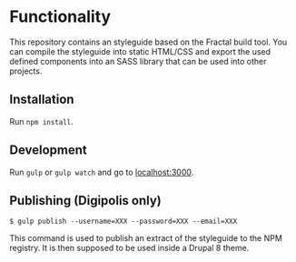 # Functionality
This repository contains an styleguide based on the Fractal build tool. You can compile the styleguide into static HTML/CSS and export the used defined components into an SASS library that can be used into other projects.

## Installation
Run `npm install`.

## Development
Run `gulp` or `gulp watch` and go to [localhost:3000](http://localhost:3000).

## Publishing (Digipolis only)
```
$ gulp publish --username=XXX --password=XXX --email=XXX
```
This command is used to publish an extract of the styleguide to the NPM registry.
It is then supposed to be used inside a Drupal 8 theme.
